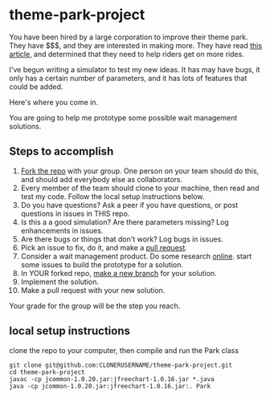 theme-park-project
==================

You have been hired by a large corporation to improve their theme park.  They have $$$, and they are interested in making more.  They have read [this article](http://nerdguru.wordpress.com/2007/11/26/examining-theme-park-throughput/), and determined that they need to help riders get on more rides.

I've begun writing a simulator to test my new ideas.  It has may have bugs, it only has a certain number of parameters, and it has lots of features that could be added.  

Here's where you come in.

You are going to help me prototype some possible wait management solutions.  

Steps to accomplish
-------------------

1.  [Fork the repo](https://help.github.com/articles/fork-a-repo) with your group. One person on your team should do this, and should add everybody else as collaborators.
2.  Every member of the team should clone to your machine, then read and test my code.  Follow the local setup instructions below.
3.  Do you have questions?  Ask a peer if you have questions, or post questions in issues in THIS repo.
4.  Is this a a good simulation?  Are there parameters missing?   Log enhancements in issues.
5.  Are there bugs or things that don't work? Log bugs in issues.
6.  Pick an issue to fix, do it, and make a [pull request](https://help.github.com/articles/creating-a-pull-request).
7.  Consider a wait management product.  Do some research [online](http://www.google.com).  start some issues to build the prototype for a solution.
8.  In YOUR forked repo, [make a new branch](http://git-scm.com/book/en/Git-Branching-What-a-Branch-Is) for your solution.  
9.  Implement the solution.
10.  Make a pull request with your new solution.

Your grade for the group will be the step you reach.

local setup instructions
------------------------
clone the repo to your computer, then compile and run the Park class

`git clone git@github.com:CLONERUSERNAME/theme-park-project.git`  
`cd theme-park-project`  
`javac -cp jcommon-1.0.20.jar:jfreechart-1.0.16.jar *.java`  
`java -cp jcommon-1.0.20.jar:jfreechart-1.0.16.jar:. Park`  

